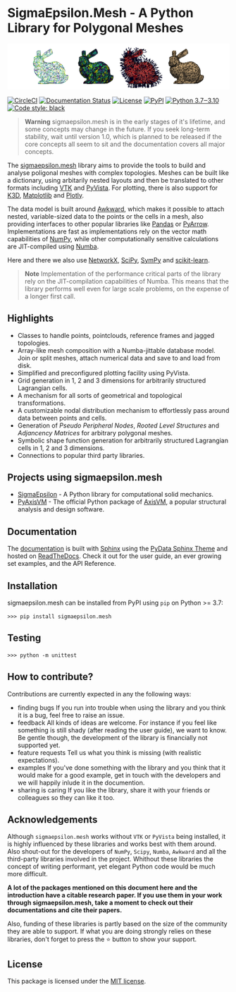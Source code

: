 # **SigmaEpsilon.Mesh** - A Python Library for Polygonal Meshes

![ ](logo.png)

[![CircleCI](https://circleci.com/gh/dewloosh/sigmaepsilon.mesh.svg?style=shield)](https://circleci.com/gh/dewloosh/sigmaepsilon.mesh)
[![Documentation Status](https://readthedocs.org/projects/sigmaepsilon.mesh/badge/?version=latest)](https://sigmaepsilon.mesh.readthedocs.io/en/latest/?badge=latest)
[![License](https://img.shields.io/badge/License-MIT-yellow.svg)](https://opensource.org/licenses/MIT)
[![PyPI](https://badge.fury.io/py/sigmaepsilon.mesh.svg)](https://pypi.org/project/sigmaepsilon.mesh)
[![Python 3.7‒3.10](https://img.shields.io/badge/python-3.7%E2%80%923.10-blue)](https://www.python.org)
[![Code style: black](https://img.shields.io/badge/code%20style-black-000000.svg)](https://github.com/psf/black)

> **Warning** sigmaepsilon.mesh is in the early stages of it's lifetime, and some concepts may change in the future. If you seek long-term stability, wait until version 1.0, which is planned to be released if the core concepts all seem to sit and the documentation covers all major concepts.

The [sigmaepsilon.mesh](https://sigmaepsilon.mesh.readthedocs.io/en/latest/) library aims to provide the tools to build and analyse poligonal meshes with complex topologies. Meshes can be built like a dictionary, using arbitarily nested layouts and then be translated to other formats including [VTK](https://vtk.org/) and [PyVista](https://docs.pyvista.org/). For plotting, there is also support for [K3D](http://k3d-jupyter.org/), [Matplotlib](https://matplotlib.org/) and [Plotly](https://plotly.com/python/).

The data model is built around [Awkward](https://awkward-array.org/doc/main/), which makes it possible to attach nested, variable-sized data to the points or the cells in a mesh, also providing interfaces to other popular libraries like [Pandas](https://vtk.org/) or [PyArrow](https://arrow.apache.org/docs/python/index.html). Implementations are fast as implementations rely on the vector math capabilities of [NumPy](https://numpy.org/doc/stable/index.html), while other computationally sensitive calculations are JIT-compiled using [Numba](https://numba.pydata.org/).

Here and there we also use [NetworkX](https://networkx.org/documentation/stable/index.html#), [SciPy](https://scipy.org/), [SymPy](https://www.sympy.org/en/index.html) and [scikit-learn](https://scikit-learn.org/stable/).

> **Note** Implementation of the performance critical parts of the library rely on the JIT-compilation capabilities of Numba. This means that the library performs well even for large scale problems, on the expense of a longer first call.

## Highlights

- Classes to handle points, pointclouds, reference frames and jagged topologies.
- Array-like mesh composition with a Numba-jittable database model. Join or split meshes, attach numerical data and save to and load from disk.
- Simplified and preconfigured plotting facility using PyVista.
- Grid generation in 1, 2 and 3 dimensions for arbitrarily structured Lagrangian cells.
- A mechanism for all sorts of geometrical and topological transformations.
- A customizable nodal distribution mechanism to effortlessly pass around data between points and cells.
- Generation of *Pseudo Peripheral Nodes*, *Rooted Level Structures* and *Adjancency Matrices* for arbitrary polygonal meshes.
- Symbolic shape function generation for arbitrarily structured Lagrangian cells in 1, 2 and 3 dimensions.
- Connections to popular third party libraries.

## Projects using sigmaepsilon.mesh

- [SigmaEpsilon](https://github.com/dewloosh/SigmaEpsilon) - A Python library for computational solid mechanics.
- [PyAxisVM](https://github.com/AxisVM/pyaxisvm) - The official Python package of [AxisVM](https://axisvm.eu/), a popular structural analysis and design software.

## Documentation

The [documentation](https://sigmaepsilon.mesh.readthedocs.io/en/latest/) is built with [Sphinx](https://www.sphinx-doc.org/en/master/) using the [PyData Sphinx Theme](https://pydata-sphinx-theme.readthedocs.io/en/stable/index.html) and hosted on [ReadTheDocs](https://readthedocs.org/). Check it out for the user guide, an ever growing set examples, and the API Reference.

## Installation

sigmaepsilon.mesh can be installed from PyPI using `pip` on Python >= 3.7:

```console
>>> pip install sigmaepsilon.mesh
```

## Testing

```console
>>> python -m unittest
```

## How to contribute?

Contributions are currently expected in any the following ways:

- finding bugs
  If you run into trouble when using the library and you think it is a bug, feel free to raise an issue.
- feedback
  All kinds of ideas are welcome. For instance if you feel like something is still shady (after reading the user guide), we want to know. Be gentle though, the development of the library is financially not supported yet.
- feature requests
  Tell us what you think is missing (with realistic expectations).
- examples
  If you've done something with the library and you think that it would make for a good example, get in touch with the developers and we will happily inlude it in the documention.
- sharing is caring
  If you like the library, share it with your friends or colleagues so they can like it too.

## Acknowledgements

Although `sigmaepsilon.mesh` works without `VTK` or `PyVista` being installed, it is highly influenced by these libraries and works best with them around. Also shout-out for the developers of `NumPy`, `Scipy`, `Numba`, `Awkward` and all the third-party libraries involved in the project. Whithout these libraries the concept of writing performant, yet elegant Python code would be much more difficult.

**A lot of the packages mentioned on this document here and the introduction have a citable research paper. If you use them in your work through sigmaepsilon.mesh, take a moment to check out their documentations and cite their papers.**

Also, funding of these libraries is partly based on the size of the community they are able to support. If what you are doing strongly relies on these libraries, don't forget to press the :star: button to show your support.

## License

This package is licensed under the [MIT license](https://opensource.org/license/mit/).
